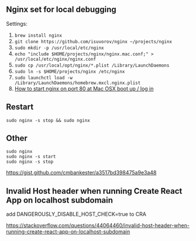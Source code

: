 ## Nginx set for local debugging
 
Settings:
1. `brew install nginx`
2. `git clone https://github.com/isuvorov/nginx ~/projects/nginx`
3. `sudo mkdir -p /usr/local/etc/nginx`
4. `echo "include $HOME/projects/nginx/nginx.mac.conf;" > /usr/local/etc/nginx/nginx.conf`
5. `sudo cp /usr/local/opt/nginx/*.plist /Library/LaunchDaemons`
6. `sudo ln -s $HOME/projects/nginx /etc/nginx`
7. `sudo launchctl load -w /Library/LaunchDaemons/homebrew.mxcl.nginx.plist`
8. [How to start nginx on port 80 at Mac OSX boot up / log in](https://derickbailey.com/2014/12/27/how-to-start-nginx-on-port-80-at-mac-osx-boot-up-log-in/)

## Restart

```
sudo nginx -s stop && sudo nginx
```

## Other

```
sudo nginx
sudo nginx -s start
sudo nginx -s stop
```


https://gist.github.com/cmbankester/a3517bd398475a9e3a48

## Invalid Host header when running Create React App on localhost subdomain

add DANGEROUSLY_DISABLE_HOST_CHECK=true to CRA

https://stackoverflow.com/questions/44064460/invalid-host-header-when-running-create-react-app-on-localhost-subdomain
